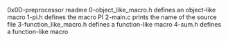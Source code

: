 0x0D-preprocessor readme
0-object_like_macro.h defines an object-like macro
1-pi.h defines the macro PI
2-main.c prints the name of the source file
3-function_like_macro.h defines a function-like macro
4-sum.h defines a function-like macro
